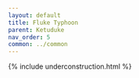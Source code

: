 ```yaml
---
layout: default
title: Fluke Typhoon
parent: Ketuduke
nav_order: 5
common: ../common
---
```


{% include underconstruction.html %}
